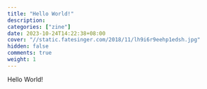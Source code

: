 ```yaml
---
title: "Hello World!"
description:
categories: ["zine"]
date: 2023-10-24T14:22:38+08:00
cover: "//static.fatesinger.com/2018/11/lh9i6r9eehp1edsh.jpg"
hidden: false
comments: true
weight: 1
---
```


Hello World!
